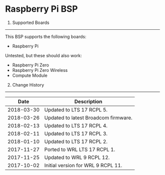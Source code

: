 Raspberry Pi BSP
================

1. Supported Boards
-------------------

This BSP supports the following boards:

  * Raspberry Pi

Untested, but these should also work:

  * Raspberry Pi Zero
  * Raspberry Pi Zero Wireless
  * Compute Module


2. Change History
-----------------

Date		| Description
----------------|------------
2018-03-30	| Updated to LTS 17 RCPL 5.
2018-03-26	| Updated to latest Broadcom firmware.
2018-02-13	| Updated to LTS 17 RCPL 4.
2018-02-11	| Updated to LTS 17 RCPL 3.
2018-01-10	| Updated to LTS 17 RCPL 2.
2017-11-27	| Ported to WRL LTS 17 RCPL 1.
2017-11-25	| Updated to WRL 9 RCPL 12.
2017-10-02	| Initial version for WRL 9 RCPL 11.
